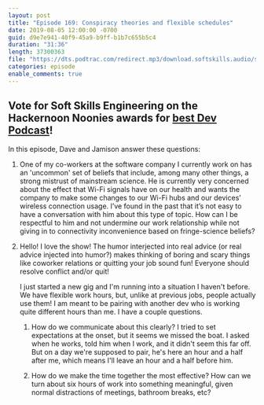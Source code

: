 ```yaml
---
layout: post
title: "Episode 169: Conspiracy theories and flexible schedules"
date: 2019-08-05 12:00:00 -0700
guid: d9e7e941-40f9-45a9-b9ff-b1b7c655b5c4
duration: "31:36"
length: 37300363
file: "https://dts.podtrac.com/redirect.mp3/download.softskills.audio/sse-169.mp3"
categories: episode
enable_comments: true
---
```


<h2>
Vote for Soft Skills Engineering on the Hackernoon Noonies awards for <a href="https://noonies.hackernoon.com/award/cjxrat2ogn51d0b429e2zwy52">best Dev Podcast</a>!
</h2>

In this episode, Dave and Jamison answer these questions:

1. One of my co-workers at the software company I currently work on has an 'uncommon' set of beliefs that include, among many other things, a strong mistrust of mainstream science. He is currently very concerned about the effect that Wi-Fi signals have on our health and wants the company to make some changes to our Wi-Fi hubs and our devices’ wireless connection usage. I’ve found in the past that it’s not easy to have a conversation with him about this type of topic. How can I be respectful to him and not undermine our work relationship while not giving in to connectivity inconvenience based on fringe-science beliefs?


2. Hello! I love the show! The humor interjected into real advice (or real advice injected into humor?) makes thinking of boring and scary things like coworker relations or quitting your job sound fun! Everyone should resolve conflict and/or quit!
   
   I just started a new gig and I'm running into a situation I haven't before. We have flexible work hours, but, unlike at previous jobs, people actually use them! I am meant to be pairing with another dev who is working quite different hours than me. I have a couple questions.
   
   1) How do we communicate about this clearly? I tried to set expectations at the onset, but it seems we missed the boat. I asked when he works, told him when I work, and it didn't seem this far off. But on a day we're supposed to pair, he's here an hour and a half after me, which means I'll leave an hour and a half before him.
   
   2) How do we make the time together the most effective? How can we turn about six hours of work into something meaningful, given normal distractions of meetings, bathroom breaks, etc?
